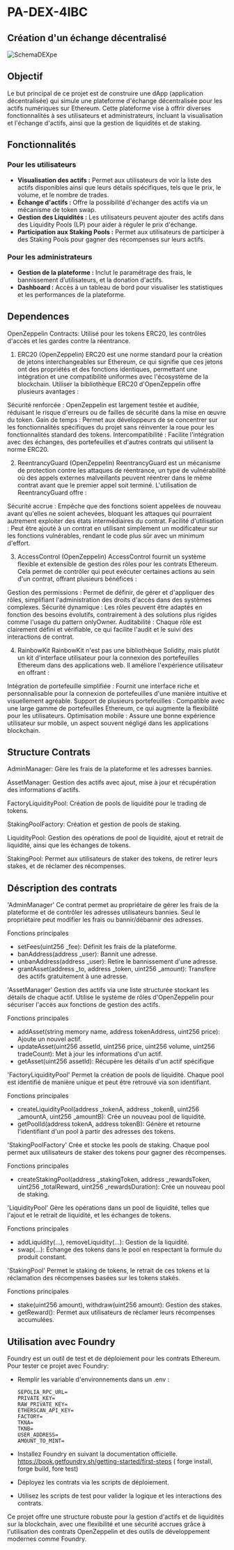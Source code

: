 # PA-DEX-4IBC

## Création d'un échange décentralisé

![SchemaDEXpe](https://cdn.discordapp.com/attachments/1177580165925175356/1233374664202391692/IBCSchemaDEX.png?ex=662cdd2a&is=662b8baa&hm=3f12273a9564142d96af10987829ab57bc7cfd91dabbb3a0b3c769435eb408b9&)


## Objectif

Le but principal de ce projet est de construire une dApp (application décentralisée) qui simule une plateforme d'échange décentralisée pour les actifs numériques sur Ethereum. Cette plateforme vise à offrir diverses fonctionnalités à ses utilisateurs et administrateurs, incluant la visualisation et l'échange d'actifs, ainsi que la gestion de liquidités et de staking.

## Fonctionnalités

### Pour les utilisateurs

- **Visualisation des actifs :** Permet aux utilisateurs de voir la liste des actifs disponibles ainsi que leurs détails spécifiques, tels que le prix, le volume, et le nombre de trades.
- **Échange d'actifs :** Offre la possibilité d'échanger des actifs via un mécanisme de token swap.
- **Gestion des Liquidités :** Les utilisateurs peuvent ajouter des actifs dans des Liquidity Pools (LP) pour aider à réguler le prix d'échange.
- **Participation aux Staking Pools :** Permet aux utilisateurs de participer à des Staking Pools pour gagner des récompenses sur leurs actifs.

### Pour les administrateurs

- **Gestion de la plateforme :** Inclut le paramétrage des frais, le bannissement d’utilisateurs, et la donation d'actifs.
- **Dashboard :** Accès à un tableau de bord pour visualiser les statistiques et les performances de la plateforme.


## Dependences

OpenZeppelin Contracts: Utilisé pour les tokens ERC20, les contrôles d'accès et les gardes contre la réentrance.

1. ERC20 (OpenZeppelin)
ERC20 est une norme standard pour la création de jetons interchangeables sur Ethereum, ce qui signifie que ces jetons ont des propriétés et des fonctions identiques, permettant une intégration et une compatibilité uniformes avec l'écosystème de la blockchain. Utiliser la bibliothèque ERC20 d'OpenZeppelin offre plusieurs avantages :

Sécurité renforcée : OpenZeppelin est largement testée et auditée, réduisant le risque d'erreurs ou de failles de sécurité dans la mise en œuvre du token.
Gain de temps : Permet aux développeurs de se concentrer sur les fonctionnalités spécifiques du projet sans réinventer la roue pour les fonctionnalités standard des tokens.
Intercompatibilité : Facilite l'intégration avec des échanges, des portefeuilles et d'autres contrats qui utilisent la norme ERC20.

2. ReentrancyGuard (OpenZeppelin)
ReentrancyGuard est un mécanisme de protection contre les attaques de réentrance, un type de vulnérabilité où des appels externes malveillants peuvent réentrer dans le même contrat avant que le premier appel soit terminé. L'utilisation de ReentrancyGuard offre :

Sécurité accrue : Empêche que des fonctions soient appelées de nouveau avant qu'elles ne soient achevées, bloquant les attaques qui pourraient autrement exploiter des états intermédiaires du contrat.
Facilité d'utilisation : Peut être ajouté à un contrat en utilisant simplement un modificateur sur les fonctions vulnérables, rendant le code plus sûr avec un minimum d'effort.

3. AccessControl (OpenZeppelin)
AccessControl fournit un système flexible et extensible de gestion des rôles pour les contrats Ethereum. Cela permet de contrôler qui peut exécuter certaines actions au sein d'un contrat, offrant plusieurs bénéfices :

Gestion des permissions : Permet de définir, de gérer et d'appliquer des rôles, simplifiant l'administration des droits d'accès dans des systèmes complexes.
Sécurité dynamique : Les rôles peuvent être adaptés en fonction des besoins évolutifs, contrairement à des solutions plus rigides comme l'usage du pattern onlyOwner.
Auditabilité : Chaque rôle est clairement défini et vérifiable, ce qui facilite l'audit et le suivi des interactions de contrat.

4. RainbowKit
RainbowKit n'est pas une bibliothèque Solidity, mais plutôt un kit d'interface utilisateur pour la connexion des portefeuilles Ethereum dans des applications web. Il améliore l'expérience utilisateur en offrant :

Intégration de portefeuille simplifiée : Fournit une interface riche et personnalisable pour la connexion de portefeuilles d'une manière intuitive et visuellement agréable.
Support de plusieurs portefeuilles : Compatible avec une large gamme de portefeuilles Ethereum, ce qui augmente la flexibilité pour les utilisateurs.
Optimisation mobile : Assure une bonne expérience utilisateur sur mobile, un aspect souvent négligé dans les applications blockchain.

## Structure Contrats

AdminManager: Gère les frais de la plateforme et les adresses bannies.

AssetManager: Gestion des actifs avec ajout, mise à jour et récupération des informations d'actifs.

FactoryLiquidityPool: Création de pools de liquidité pour le trading de tokens.

StakingPoolFactory: Création et gestion de pools de staking.

LiquidityPool: Gestion des opérations de pool de liquidité, ajout et retrait de liquidité, ainsi que les échanges de tokens.

StakingPool: Permet aux utilisateurs de staker des tokens, de retirer leurs stakes, et de réclamer des récompenses.


## Déscription des contrats

'AdminManager'
Ce contrat permet au propriétaire de gérer les frais de la plateforme et de contrôler les adresses utilisateurs bannies. Seul le propriétaire peut modifier les frais ou bannir/débannir des adresses.

Fonctions principales
  - setFees(uint256 _fee): Définit les frais de la plateforme.
  - banAddress(address _user): Bannit une adresse.
  - unbanAddress(address _user): Retire le bannissement d'une adresse.
  - grantAsset(address _to, address _token, uint256 _amount): Transfère des actifs gratuitement     à une adresse.

'AssetManager'
Gestion des actifs via une liste structurée stockant les détails de chaque actif. Utilise le système de rôles d'OpenZeppelin pour sécuriser l'accès aux fonctions de gestion des actifs.

Fonctions principales
  - addAsset(string memory name, address tokenAddress, uint256 price): Ajoute un nouvel actif.
  - updateAsset(uint256 assetId, uint256 price, uint256 volume, uint256 tradeCount): Met à jour     les informations d'un actif.
  - getAsset(uint256 assetId): Récupère les détails d'un actif spécifique

'FactoryLiquidityPool'
Permet la création de pools de liquidité. Chaque pool est identifié de manière unique et peut être retrouvé via son identifiant.

Fonctions principales
  - createLiquidityPool(address _tokenA, address _tokenB, uint256 _amountA, uint256 _amountB):      Crée un nouveau pool de liquidité.
  - getPoolId(address tokenA, address tokenB): Génère et retourne l'identifiant d'un pool à         partir des adresses des tokens.

'StakingPoolFactory'
Crée et stocke les pools de staking. Chaque pool permet aux utilisateurs de staker des tokens pour gagner des récompenses.

Fonctions principales
  - createStakingPool(address _stakingToken, address _rewardsToken, uint256 _totalReward,           uint256 _rewardsDuration): Crée un nouveau pool de staking.

'LiquidityPool'
Gère les opérations dans un pool de liquidité, telles que l'ajout et le retrait de liquidité, et les échanges de tokens.

Fonctions principales
  - addLiquidity(...), removeLiquidity(...): Gestion de la liquidité.
  - swap(...): Échange des tokens dans le pool en respectant la formule du produit constant.

'StakingPool'
Permet le staking de tokens, le retrait de ces tokens et la réclamation des récompenses basées sur les tokens stakés.

Fonctions principales
  - stake(uint256 amount), withdraw(uint256 amount): Gestion des stakes.
  - getReward(): Permet aux utilisateurs de réclamer leurs récompenses accumulées.



## Utilisation avec Foundry

Foundry est un outil de test et de déploiement pour les contrats Ethereum. Pour tester ce projet avec Foundry:

  - Remplir les variable d'environnements dans un .env :
    ```
    SEPOLIA_RPC_URL=
    PRIVATE_KEY=
    RAW_PRIVATE_KEY=
    ETHERSCAN_API_KEY=
    FACTORY=
    TKNA=
    TKNB=
    USER_ADDRESS=
    AMOUNT_TO_MINT=
    ```

  - Installez Foundry en suivant la documentation officielle. 
    https://book.getfoundry.sh/getting-started/first-steps
    ( forge install, forge build, fore test)
  - Déployez les contrats via les scripts de déploiement.
  - Utilisez les scripts de test pour valider la logique et les interactions des contrats.


Ce projet offre une structure robuste pour la gestion d'actifs et de liquidités sur la blockchain, avec une flexibilité et une sécurité accrues grâce à l'utilisation des contrats OpenZeppelin et des outils de développement modernes comme Foundry.
